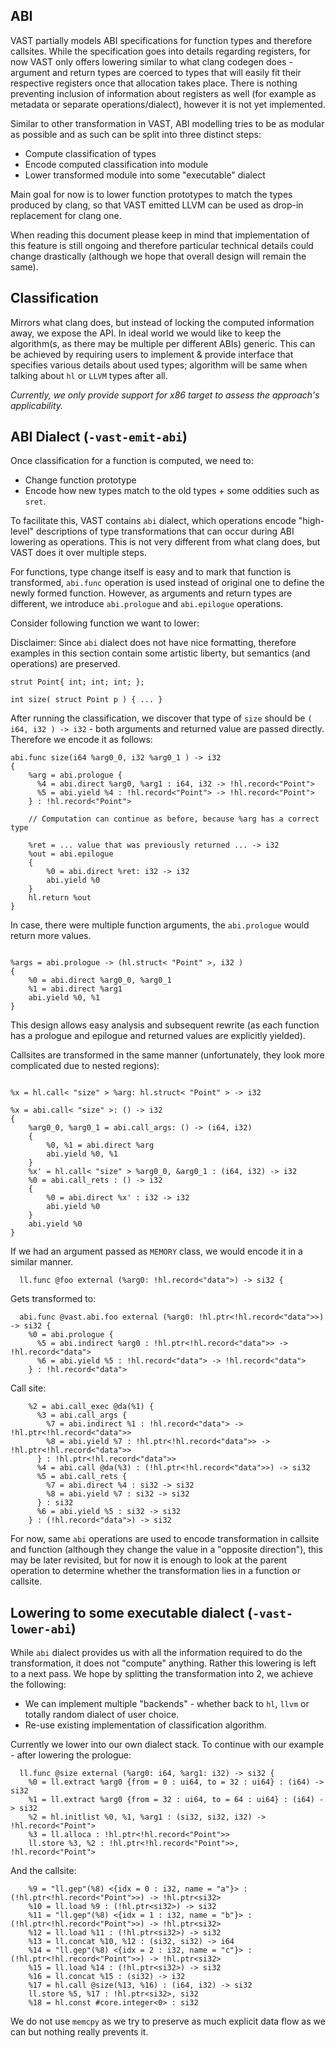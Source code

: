 ## ABI

VAST partially models ABI specifications for function types and therefore
callsites. While the specification goes into details regarding registers, for
now VAST only offers lowering similar to what clang codegen does - argument and
return types are coerced to types that will easily fit their respective
registers once that allocation takes place. There is nothing preventing
inclusion of information about registers as well (for example as metadata or
separate operations/dialect), however it is not yet implemented.

Similar to other transformation in VAST, ABI modelling tries to be as modular as
possible and as such can be split into three distinct steps:

- Compute classification of types
- Encode computed classification into module
- Lower transformed module into some "executable" dialect

Main goal for now is to lower function prototypes to match the types produced by
clang, so that VAST emitted LLVM can be used as drop-in replacement for clang
one.

When reading this document please keep in mind that implementation of this
feature is still ongoing and therefore particular technical details could change
drastically (although we hope that overall design will remain the same).

## Classification

Mirrors what clang does, but instead of locking the computed information away,
we expose the API. In ideal world we would like to keep the algorithm(s, as
there may be multiple per different ABIs) generic. This can be achieved by
requiring users to implement & provide interface that specifies various details
about used types; algorithm will be same when talking about `hl` or `LLVM` types
after all.

_Currently, we only provide support for x86 target to assess the approach's 
applicability._

## ABI Dialect (`-vast-emit-abi`)

Once classification for a function is computed, we need to:

- Change function prototype
- Encode how new types match to the old types + some oddities such as `sret`.

To facilitate this, VAST contains `abi` dialect, which operations encode
"high-level" descriptions of type transformations that can occur during ABI
lowering as operations. This is not very different from what clang does, but
VAST does it over multiple steps.

For functions, type change itself is easy and to mark that function is
transformed, `abi.func` operation is used instead of original one to define the
newly formed function. However, as arguments and return types are different, we
introduce `abi.prologue` and `abi.epilogue` operations.

Consider following function we want to lower:

Disclaimer: Since `abi` dialect does not have nice formatting, therefore examples in
this section contain some artistic liberty, but semantics (and operations) are
preserved.


```
strut Point{ int; int; int; };

int size( struct Point p ) { ... }
```

After running the classification, we discover that type of `size` should be
`( i64, i32 ) -> i32` - both arguments and
returned value are passed directly. Therefore we encode it as follows:

```
abi.func size(i64 %arg0_0, i32 %arg0_1 ) -> i32
{
    %arg = abi.prologue {
      %4 = abi.direct %arg0, %arg1 : i64, i32 -> !hl.record<"Point">
      %5 = abi.yield %4 : !hl.record<"Point"> -> !hl.record<"Point">
    } : !hl.record<"Point">

    // Computation can continue as before, because %arg has a correct type

    %ret = ... value that was previously returned ... -> i32
    %out = abi.epilogue
    {
        %0 = abi.direct %ret: i32 -> i32
        abi.yield %0
    }
    hl.return %out
}
```

In case, there were multiple function arguments, the `abi.prologue` would return
more values.

```

%args = abi.prologue -> (hl.struct< "Point" >, i32 )
{
    %0 = abi.direct %arg0_0, %arg0_1
    %1 = abi.direct %arg1
    abi.yield %0, %1
}
```


This design allows easy analysis and subsequent rewrite (as each function has a
prologue and epilogue and returned values are explicitly yielded).

Callsites are transformed in the same manner (unfortunately, they look more
complicated due to nested regions):

```

%x = hl.call< "size" > %arg: hl.struct< "Point" > -> i32

%x = abi.call< "size" >: () -> i32
{
    %arg0_0, %arg0_1 = abi.call_args: () -> (i64, i32)
    {
        %0, %1 = abi.direct %arg
        abi.yield %0, %1
    }
    %x' = hl.call< "size" > %arg0_0, &arg0_1 : (i64, i32) -> i32
    %0 = abi.call_rets : () -> i32
    {
        %0 = abi.direct %x' : i32 -> i32
        abi.yield %0
    }
    abi.yield %0
}

```

If we had an argument passed as `MEMORY` class, we would encode it in a similar manner.
```
  ll.func @foo external (%arg0: !hl.record<"data">) -> si32 {
```
Gets transformed to:
```
  abi.func @vast.abi.foo external (%arg0: !hl.ptr<!hl.record<"data">>) -> si32 {
    %0 = abi.prologue {
      %5 = abi.indirect %arg0 : !hl.ptr<!hl.record<"data">> -> !hl.record<"data">
      %6 = abi.yield %5 : !hl.record<"data"> -> !hl.record<"data">
    } : !hl.record<"data">
```
Call site:
```
    %2 = abi.call_exec @da(%1) {
      %3 = abi.call_args {
        %7 = abi.indirect %1 : !hl.record<"data"> -> !hl.ptr<!hl.record<"data">>
        %8 = abi.yield %7 : !hl.ptr<!hl.record<"data">> -> !hl.ptr<!hl.record<"data">>
      } : !hl.ptr<!hl.record<"data">>
      %4 = abi.call @da(%3) : (!hl.ptr<!hl.record<"data">>) -> si32
      %5 = abi.call_rets {
        %7 = abi.direct %4 : si32 -> si32
        %8 = abi.yield %7 : si32 -> si32
      } : si32
      %6 = abi.yield %5 : si32 -> si32
    } : (!hl.record<"data">) -> si32
```

For now, same `abi` operations are used to encode transformation in callsite and
function (although they change the value in a "opposite direction"), this may be
later revisited, but for now it is enough to look at the parent operation to
determine whether the transformation lies in a function or callsite.

## Lowering to some executable dialect (`-vast-lower-abi`)

While `abi` dialect provides us with all the information required to do the
transformation, it does not "compute" anything. Rather this lowering is left to
a next pass. We hope by splitting the transformation into 2,
we achieve the following:

- We can implement multiple "backends" - whether back to `hl`, `llvm` or totally
  random dialect of user choice.
- Re-use existing implementation of classification algorithm.

Currently we lower into our own dialect stack. To continue with our example -
after lowering the prologue:

```
  ll.func @size external (%arg0: i64, %arg1: i32) -> si32 {
    %0 = ll.extract %arg0 {from = 0 : ui64, to = 32 : ui64} : (i64) -> si32
    %1 = ll.extract %arg0 {from = 32 : ui64, to = 64 : ui64} : (i64) -> si32
    %2 = hl.initlist %0, %1, %arg1 : (si32, si32, i32) -> !hl.record<"Point">
    %3 = ll.alloca : !hl.ptr<!hl.record<"Point">>
    ll.store %3, %2 : !hl.ptr<!hl.record<"Point">>, !hl.record<"Point">
```
And the callsite:
```
    %9 = "ll.gep"(%8) <{idx = 0 : i32, name = "a"}> : (!hl.ptr<!hl.record<"Point">>) -> !hl.ptr<si32>
    %10 = ll.load %9 : (!hl.ptr<si32>) -> si32
    %11 = "ll.gep"(%8) <{idx = 1 : i32, name = "b"}> : (!hl.ptr<!hl.record<"Point">>) -> !hl.ptr<si32>
    %12 = ll.load %11 : (!hl.ptr<si32>) -> si32
    %13 = ll.concat %10, %12 : (si32, si32) -> i64
    %14 = "ll.gep"(%8) <{idx = 2 : i32, name = "c"}> : (!hl.ptr<!hl.record<"Point">>) -> !hl.ptr<si32>
    %15 = ll.load %14 : (!hl.ptr<si32>) -> si32
    %16 = ll.concat %15 : (si32) -> i32
    %17 = hl.call @size(%13, %16) : (i64, i32) -> si32
    ll.store %5, %17 : !hl.ptr<si32>, si32
    %18 = hl.const #core.integer<0> : si32
```

We do not use `memcpy` as we try to preserve as much explicit data flow as we
can but nothing really prevents it.
